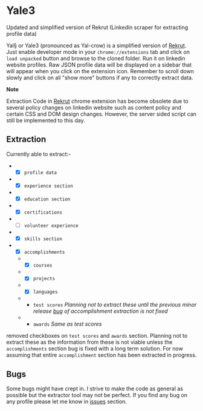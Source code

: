 # Yale3
 Updated and simplified version of Rekrut (Linkedin scraper for extracting profile data)

Yal§ or Yale3 (pronounced as Yal-crow) is a simplified version of [Rekrut](https://github.com/DrakenWan/Rekrut). Just enable developer mode in your `chrome://extensions` tab and click on `load unpacked` button and browse to the cloned folder. Run it on linkedin website profiles. Raw JSON profile data will be displayed on a sidebar that will appear when you click on the extension icon. Remember to scroll down slowly and click on all "show more" buttons if any to correctly extract data.


<b>Note </b> 

Extraction Code in [Rekrut](https://github.com/DrakenWan/Rekrut) chrome extension has become obsolete due to several policy changes on linkedin website such as content policy and certain CSS and DOM design changes.
However, the server sided script can still be implemented to this day.

## Extraction

Currently able to extract:-
* - [x] `profile data` 
* - [x] `experience section` 
* - [x] `education section` 
* - [x] `certifications` 
* - [ ] `volunteer experience` 
* - [x] `skills section` 
* - [x] `accomplishments` 
  * - [x] `courses`   
  * - [x] `projects` 
  * - [x] `languages` 
  * - `test scores` _Planning not to extract these until the previous minor release [bug](https://github.com/DrakenWan/Yale3/issues/1) of accomplishment extraction is not fixed_
  * - `awards` _Same as test scores_


removed checkboxes on `test scores` and `awards` section. Planning not to extract these as the information from these is not viable unless the `accomplishments` section bug is fixed with a long term solution. For now assuming that entire `accomplishment` section has been extracted in progress.

## Bugs

Some bugs might have crept in. I strive to make the code as general as possible but the extractor tool may not be perfect. If you find any bug on any profile please let me know in [issues](https://github.com/DrakenWan/Yale3/issues) section.